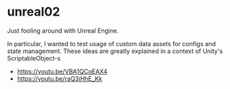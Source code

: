 # unreal02
Just fooling around with Unreal Engine.

In particular, I wanted to test usage of custom data assets for configs and state management. These ideas are greatly explained in a context of Unity's ScriptableObject-s
* https://youtu.be/VBA1QCoEAX4
* https://youtu.be/raQ3iHhE_Kk
